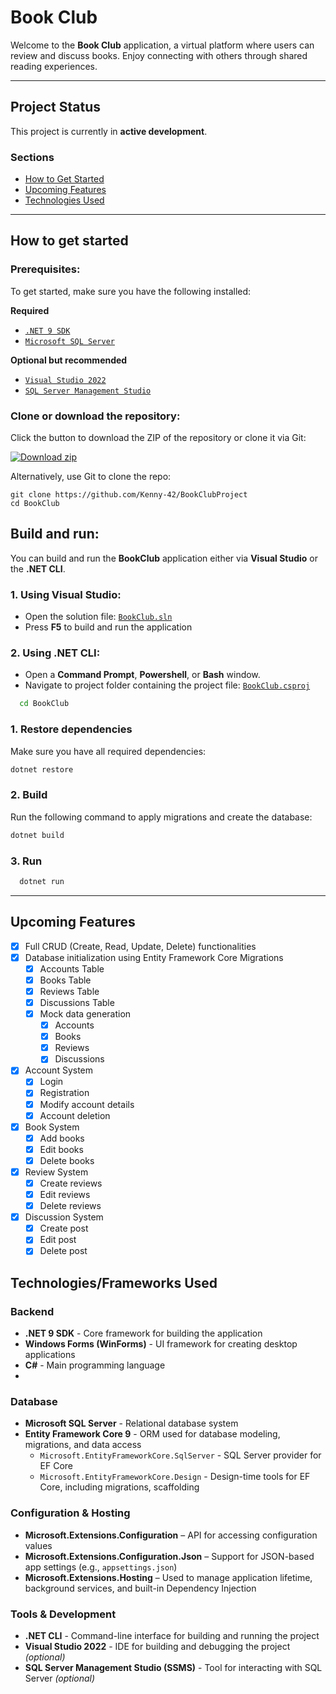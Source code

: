 # Book Club
Welcome to the **Book Club** application, a virtual platform where users can review and discuss books. Enjoy connecting with others through shared reading experiences.

---

## Project Status
This project is currently in **active development**.

### Sections
- [How to Get Started](#how-to-get-started)
- [Upcoming Features](#upcoming-features)
- [Technologies Used](#technologiesframeworks-used)

---

## How to get started
### Prerequisites:
To get started, make sure you have the following installed:

**Required**
- [`.NET 9 SDK`](https://dotnet.microsoft.com/en-us/download/dotnet/9.0) 
- [`Microsoft SQL Server`](https://www.microsoft.com/en-us/sql-server/sql-server-downloads)

**Optional but recommended**
- [`Visual Studio 2022`](https://visualstudio.microsoft.com/)
- [`SQL Server Management Studio`](https://learn.microsoft.com/en-us/ssms/install/install)

### Clone or download the repository:
Click the button to download the ZIP of the repository or clone it via Git:

[![Download zip](https://custom-icon-badges.demolab.com/badge/-Download-blue?style=for-the-badge&logo=download&logoColor=white "Download zip")](https://github.com/Kenny-42/BookClubProject/archive/refs/heads/master.zip)

Alternatively, use Git to clone the repo:
```
git clone https://github.com/Kenny-42/BookClubProject
cd BookClub
```

## Build and run:
You can build and run the **BookClub** application either via **Visual Studio** or the **.NET CLI**.

### 1. Using Visual Studio:
- Open the solution file: [`BookClub.sln`](../master/BookClub.sln)
- Press **F5** to build and run the application

### 2. Using .NET CLI:
- Open a **Command Prompt**, **Powershell**, or **Bash** window.
- Navigate to project folder containing the project file: [`BookClub.csproj`](../master/BookClub/BookClub.csproj)
```bash
  cd BookClub
```
### 1. Restore dependencies
Make sure you have all required dependencies:
```bash
dotnet restore
```
### 2. Build
Run the following command to apply migrations and create the database:
```bash
dotnet build
```
### 3. Run
```bash
  dotnet run
```
---

## Upcoming Features
- [x] Full CRUD (Create, Read, Update, Delete) functionalities
- [x] Database initialization using Entity Framework Core Migrations
   - [x] Accounts Table
   - [x] Books Table
   - [x] Reviews Table
   - [x] Discussions Table
   - [x] Mock data generation
      - [x] Accounts
      - [x] Books
      - [x] Reviews
      - [x] Discussions
- [x] Account System
   - [x] Login
   - [x] Registration
   - [x] Modify account details
   - [x] Account deletion
- [x] Book System
   - [x] Add books
   - [x] Edit books
   - [x] Delete books
- [x] Review System
   - [x] Create reviews
   - [x] Edit reviews
   - [x] Delete reviews
- [x] Discussion System
    - [x] Create post
    - [x] Edit post
    - [x] Delete post

## Technologies/Frameworks Used
### Backend
- **.NET 9 SDK** - Core framework for building the application
- **Windows Forms (WinForms)** - UI framework for creating desktop applications
- **C#** - Main programming language
- 
### Database
- **Microsoft SQL Server** - Relational database system
- **Entity Framework Core 9** - ORM used for database modeling, migrations, and data access
  - `Microsoft.EntityFrameworkCore.SqlServer` - SQL Server provider for EF Core
  - `Microsoft.EntityFrameworkCore.Design` - Design-time tools for EF Core, including migrations, scaffolding

### Configuration & Hosting
- **Microsoft.Extensions.Configuration** – API for accessing configuration values  
- **Microsoft.Extensions.Configuration.Json** – Support for JSON-based app settings (e.g., `appsettings.json`)  
- **Microsoft.Extensions.Hosting** – Used to manage application lifetime, background services, and built-in Dependency Injection

### Tools & Development
 - **.NET CLI** - Command-line interface for building and running the project
 - **Visual Studio 2022** - IDE for building and debugging the project *(optional)*
 - **SQL Server Management Studio (SSMS)** - Tool for interacting with SQL Server *(optional)*

